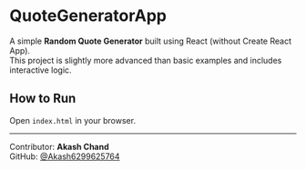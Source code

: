 # QuoteGeneratorApp

A simple **Random Quote Generator** built using React (without Create React App).  
This project is slightly more advanced than basic examples and includes interactive logic.

## How to Run
Open `index.html` in your browser.

---

Contributor: **Akash Chand**  
GitHub: [@Akash6299625764](https://github.com/Akash6299625764)
